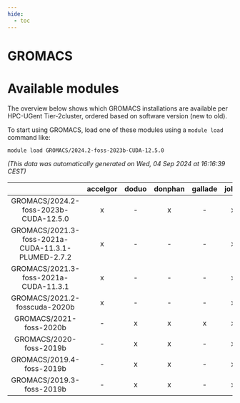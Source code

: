```yaml
---
hide:
  - toc
---
```


GROMACS
=======

# Available modules


The overview below shows which GROMACS installations are available per HPC-UGent Tier-2cluster, ordered based on software version (new to old).

To start using GROMACS, load one of these modules using a `module load` command like:

```shell
module load GROMACS/2024.2-foss-2023b-CUDA-12.5.0
```

*(This data was automatically generated on Wed, 04 Sep 2024 at 16:16:39 CEST)*  

| |accelgor|doduo|donphan|gallade|joltik|shinx|skitty|
| :---: | :---: | :---: | :---: | :---: | :---: | :---: | :---: |
|GROMACS/2024.2-foss-2023b-CUDA-12.5.0|x|-|x|-|x|-|-|
|GROMACS/2021.3-foss-2021a-CUDA-11.3.1-PLUMED-2.7.2|x|-|-|-|x|-|-|
|GROMACS/2021.3-foss-2021a-CUDA-11.3.1|x|-|-|-|x|-|-|
|GROMACS/2021.2-fosscuda-2020b|x|-|-|-|x|-|-|
|GROMACS/2021-foss-2020b|-|x|x|x|x|-|x|
|GROMACS/2020-foss-2019b|-|x|x|-|x|-|-|
|GROMACS/2019.4-foss-2019b|-|x|x|-|x|-|-|
|GROMACS/2019.3-foss-2019b|-|x|x|-|x|-|-|

